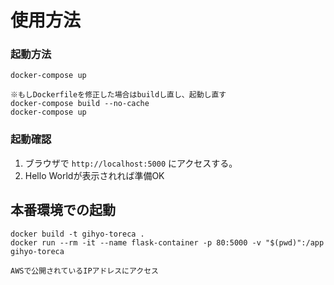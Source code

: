 # 使用方法
### 起動方法

```
docker-compose up
```

```
※もしDockerfileを修正した場合はbuildし直し、起動し直す
docker-compose build --no-cache
docker-compose up
```

### 起動確認

1. ブラウザで `http://localhost:5000` にアクセスする。
3. Hello Worldが表示されれば準備OK

## 本番環境での起動
```
docker build -t gihyo-toreca .
docker run --rm -it --name flask-container -p 80:5000 -v "$(pwd)":/app gihyo-toreca
```
```
AWSで公開されているIPアドレスにアクセス
```